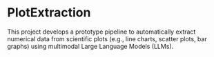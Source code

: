 # PlotExtraction
This project develops a prototype pipeline to automatically extract numerical data from scientific plots (e.g., line charts, scatter plots, bar graphs) using multimodal Large Language Models (LLMs).
